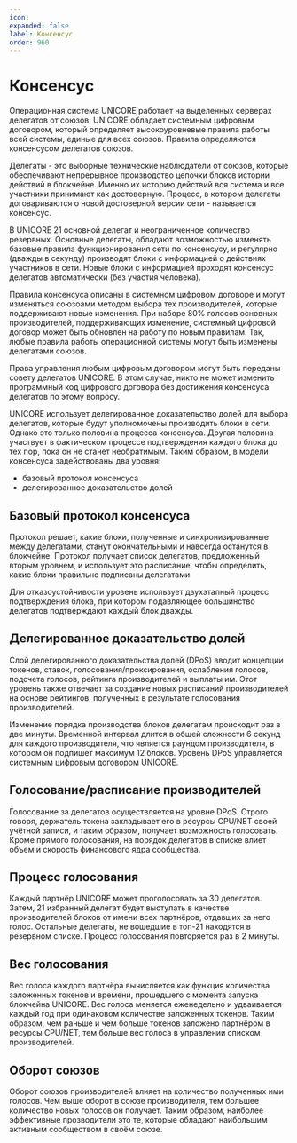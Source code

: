 ```yaml
---
icon: 
expanded: false
label: Консенсус
order: 960
---
```

# Консенсус

Операционная система UNICORE работает на выделенных серверах делегатов от союзов. UNICORE обладает системным цифровым договором, который определяет высокоуровневые правила работы всей системы, единые для всех союзов. Правила определяются консенсусом делегатов союзов. 

Делегаты - это выборные технические наблюдатели от союзов, которые обеспечивают непрерывное производство цепочки блоков истории действий в блокчейне. Именно их историю действий вся система и все участники принимают как достоверную. Процесс, в котором делегаты договариваются о новой достоверной версии сети - называется консенсус.


В UNICORE 21 основной делегат и неограниченное количество резервных. Основные делегаты, обладают возможностью изменять базовые правила функционирования сети по консенсусу, и регулярно (дважды в секунду) производят блоки с информацией о действиях участников в сети. Новые блоки с информацией проходят консенсус делегатов автоматически (без участия человека).

Правила консенсуса описаны в системном цифровом договоре и могут изменяться союзоами методом выбора тех производителей, которые поддерживают новые изменения. При наборе 80% голосов основных производителей, поддерживающих изменение, системный цифровой договор может быть обновлен на работу по новым правилам. Так, любые правила работы операционной системы могут быть изменены делегатами союзов.

Права управления любым цифровым договором могут быть переданы совету делегатов UNICORE. В этом случае, никто не может изменить программный код цифрового договора без достижения консенсуса делегатов по этому вопросу.

UNICORE использует делегированное доказательство долей для выбора делегатов, которые будут уполномочены производить блоки в сети. Однако это только половина процесса консенсуса. Другая половина участвует в фактическом процессе подтверждения каждого блока до тех пор, пока он не станет необратимым. Таким образом, в модели консенсуса задействованы два уровня:
- базовый протокол консенсуса
- делегированное доказательство долей


## Базовый протокол консенсуса
Протокол решает, какие блоки, полученные и синхронизированные между делегатами, станут окончательными и навсегда останутся в блокчейне. Протокол получает список делегатов, предложенный вторым уровнем, и использует это расписание, чтобы определить, какие блоки правильно подписаны делегатами. 

Для отказоустойчивости уровень использует двухэтапный процесс подтверждения блока, при котором подавляющее большинство делегатов подтверждают каждый блок дважды. 


## Делегированное доказательство долей
Слой делегированного доказательства долей (DPoS) вводит концепции токенов, ставок, голосования/проксирования, ослабления голосов, подсчета голосов, рейтинга производителей и выплаты им. Этот уровень также отвечает за создание новых расписаний производителей на основе рейтингов, полученных в результате голосования производителей. 

Изменение порядка производства блоков делегатам происходит раз в две минуты. Временной интервал длится в общей сложности 6 секунд для каждого производителя, что является раундом производителя, в котором он подпишет максимум 12 блоков. Уровень DPoS управляется системным цифровым договором UNICORE.


## Голосование/расписание производителей
Голосование за делегатов осуществляется на уровне DPoS. Строго говоря, держатель токена закладывает его в ресурсы CPU/NET своей учётной записи, и таким образом, получает возможность голосовать. Кроме прямого голосования, на порядок делегатов в списке влиет объем и скорость финансового ядра сообщества. 

## Процесс голосования
Каждый партнёр UNICORE может проголосовать за 30 делегатов. Затем, 21 избранный делегат будет выступать в качестве производителей блоков от имени всех партнёров, отдавших за него голос. Остальные делегаты, не вошедшие в топ-21 находятся в резервном списке. Процесс голосования повторяется раз в 2 минуты. 

## Вес голосования
Вес голоса каждого партнёра вычисляется как функция количества заложенных токенов и времени, прошедшего с момента запуска блокчейна UNICORE. Вес голоса меняется еженедельно и удваивается каждый год при одинаковом количестве заложенных токенов. Таким образом, чем раньше и чем больше токенов заложено партнёром в ресурсы CPU/NET, тем больше вес голоса в управлении списком производителей.

## Оборот союзов
Оборот союзов производителей влияет на количество полученных ими голосов. Чем выше оборот в союзе производителя, тем большее количество новых голосов он получает. Таким образом, наиболее эффективные прозводители это те, которые обладают наибольшим активным сообществом в своём союзе. 
